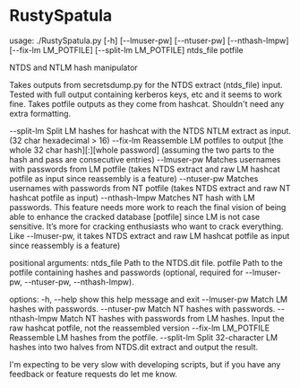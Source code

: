 # RustySpatula
usage: ./RustySpatula.py [-h] [--lmuser-pw] [--ntuser-pw] [--nthash-lmpw] [--fix-lm LM_POTFILE] [--split-lm LM_POTFILE] ntds_file potfile

NTDS and NTLM hash manipulator

Takes outputs from secretsdump.py for the NTDS extract (ntds_file) input.
Tested with full output containing kerberos keys, etc and it seems to work fine.
Takes potfile outputs as they come from hashcat. Shouldn't need any extra formatting.

--split-lm
Split LM hashes for hashcat with the NTDS NTLM extract as input. (32 char hexadecimal > 16)
--fix-lm
Reassemble LM potfiles to output [the whole 32 char hash][:][whole password]
(assuming the two parts to the hash and pass are consecutive entries)
--lmuser-pw
Matches usernames with passwords from LM potfile
(takes NTDS extract and raw LM hashcat potfile as input since reassembly is a feature)
--ntuser-pw
Matches usernames with passwords from NT potfile
(takes NTDS extract and raw NT hashcat potfile as input)
--nthash-lmpw
Matches NT hash with LM passwords. This feature needs more work to reach the final vision
of being able to enhance the cracked database [potfile] since LM is not case sensitive.
It’s more for cracking enthusiasts who want to crack everything. Like --lmuser-pw, it takes NTDS extract
and raw LM hashcat potfile as input since reassembly is a feature)

positional arguments:
  ntds_file            Path to the NTDS.dit file.
  potfile              Path to the potfile containing hashes and passwords (optional, required for --lmuser-pw, --ntuser-pw, --nthash-lmpw).

options:
  -h, --help           show this help message and exit
  --lmuser-pw          Match LM hashes with passwords.
  --ntuser-pw          Match NT hashes with passwords.
  --nthash-lmpw        Match NT hashes with passwords from LM hashes. Input the raw hashcat potfile, not the reassembled version
  --fix-lm LM_POTFILE  Reassemble LM hashes from the potfile.
  --split-lm           Split 32-character LM hashes into two halves from NTDS.dit extract and output the result.

I'm expecting to be very slow with developing scripts, but if you have any feedback or feature requests do let me know.
